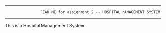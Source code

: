 ---------------------------------------------------------------------------------------------
					READ ME for assignment 2 -- HOSPITAL MANAGEMENT SYSTEM
---------------------------------------------------------------------------------------------

This is a Hospital Management System